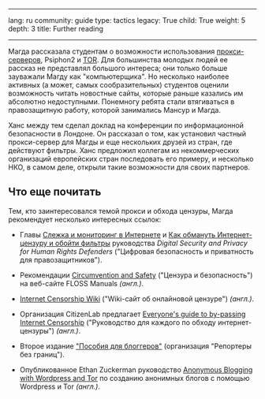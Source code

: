 

---

lang: ru
community: guide
type: tactics
legacy: True
child: True
weight: 5
depth: 3
title: Further reading

---

Магда рассказала студентам о возможности использования [прокси-серверов](/ru/glossary#Proxy), Psiphon2 и [TOR](/ru/glossary#Tor). Для большинства молодых людей ее рассказ не представлял
большого интереса; они только больше зауважали Магду как
&quot;компьютерщика&quot;. Но несколько наиболее активных (а может, самых
сообразительных) студентов оценили возможность читать новостные сайты,
которые раньше казались им абсолютно недоступными. Понемногу ребята
стали втягиваться в правозащитную работу, которой занимались Мансур и
Магда.

Ханс между тем сделал доклад на конференции по информационной
безопасности в Лондоне. Он рассказал о том, как установил частный
прокси-сервер для Магды и еще нескольких друзей из стран, где действуют
фильтры. Ханс предложил коллегам из некоммерческих организаций
европейских стран последовать его примеру, и несколько НКО, в самом
деле, открыли такие возможности для своих партнеров. 

## Что еще почитать ##

Тем, кто заинтересовался темой прокси и обхода цензуры, Магда рекомендует несколько интересных ссылок:

- Главы [Слежка и мониторинг в Интернете](https://equalit.ie/esecman/russian/chapter2_5.html) и [Как обмануть Интернет-цензуру и обойти фильтры](https://equalit.ie/esecman/russian/chapter2_6.html) руководства *Digital Security and Privacy  for Human Rights Defenders* ("Цифровая безопасность и приватность для правозащитников").

- Рекомендации [Circumvention and Safety](http://en.flossmanuals.net/bypassing-censorship/ch008_chapter-3-safe-circumvention/) (&quot;Цензура и безопасность&quot;) на веб-сайте FLOSS Manuals *(англ.)*.

- [Internet Censorship Wiki](http://en.cship.org/wiki/Main_Page) ("Wiki-сайт об онлайновой цензуре") *(англ.)*.

- Организация CitizenLab предлагает [Everyone's guide to by-passing Internet Censorship](http://www.nartv.org/mirror/circ_guide.pdf) ("Руководство для каждого по обходу интернет-цензуры") *(англ.)*.

- Второе издание [&quot;Пособия для блоггеров&quot;](http://www.rsf.org/IMG/pdf/RSF_handbook_blogger_RU_new.pdf) (организация &quot;Репортеры без границ&quot;).
- Опубликованное Ethan Zuckerman руководство [Anonymous Blogging with Wordpress and Tor](http://advocacy.globalvoicesonline.org/tools/guide/) по созданию анонимных блогов с помощью Wordpress и Tor *(англ.)*.

